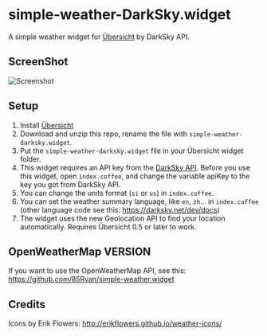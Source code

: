 # simple-weather-DarkSky.widget
A simple weather widget for [Übersicht](http://tracesof.net/uebersicht/) by DarkSky API.

## ScreenShot

![Screenshot](https://github.com/85Ryan/simple-weather-darksky.widget/blob/master/screenshot.png)

## Setup
1. Install [Übersicht](http://tracesof.net/uebersicht/)
2. Download and unzip this repo, rename the file with `simple-weather-darksky.widget`.
3. Put the `simple-weather-darksky.widget` file in your Übersicht widget folder.
4. This widget requires an API key from the [DarkSky API](https://darksky.net/dev). Before you use this widget, open `index.coffee`, and change the variable apiKey to the key you got from DarkSky API.
5. You can change the units format (`si` or `us`) in `index.coffee`.
6. You can set the weather summary language, like `en`, `zh`... in `index.coffee` (other language code see this: https://darksky.net/dev/docs)
7. The widget uses the new Geolocation API to find your location automatically. Requires Übersicht 0.5 or later to work.

## OpenWeatherMap VERSION
If you want to use the OpenWeatherMap API, see this:
https://github.com/85Ryan/simple-weather.widget

## Credits
Icons by Erik Flowers: http://erikflowers.github.io/weather-icons/
